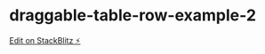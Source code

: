# draggable-table-row-example-2

[Edit on StackBlitz ⚡️](https://stackblitz.com/edit/angular-ivy-dkcau7)